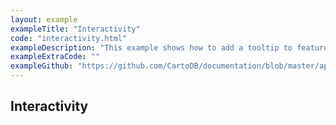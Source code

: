 ```yaml
---
layout: example
exampleTitle: "Interactivity"
code: "interactivity.html"
exampleDescription: "This example shows how to add a tooltip to features."
exampleExtraCode: ""
exampleGithub: "https://github.com/CartoDB/documentation/blob/master/app/content/deck-gl/examples/basic-examples/interactivity.html"
---
```


## Interactivity